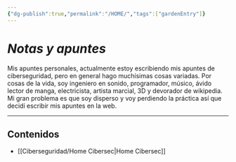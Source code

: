 ```yaml
---
{"dg-publish":true,"permalink":"/HOME/","tags":["gardenEntry"]}
---
```


# _Notas y apuntes_

Mis apuntes personales, actualmente estoy escribiendo mis apuntes de ciberseguridad, pero en general hago muchísimas cosas variadas.
Por cosas de la vida, soy ingeniero en sonido, programador, músico, ávido lector de manga, electricista, artista marcial, 3D y devorador de wikipedia.
Mi gran problema es que soy disperso y voy perdiendo la práctica así que decidí escribir mis apuntes en la web.

---

## Contenidos
- [[Ciberseguridad/Home Cibersec\|Home Cibersec]]
